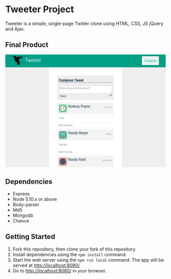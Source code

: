 # Tweeter Project

Tweeter is a simple, single-page Twitter clone using HTML, CSS, JS jQuery and Ajax.

## Final Product

![Screenshot of the homepage](https://github.com/ericalapadatjanzen/tweetr/blob/master/docs/TweeterScreenshot.png)


## Dependencies

- Express
- Node 5.10.x or above
- Body-parser
- Md5
- Mongodb
- Chance

## Getting Started

1. Fork this repository, then clone your fork of this repository.
2. Install dependencies using the `npm install` command.
3. Start the web server using the `npm run local` command. The app will be served at <http://localhost:8080/>.
4. Go to <http://localhost:8080/> in your browser.

